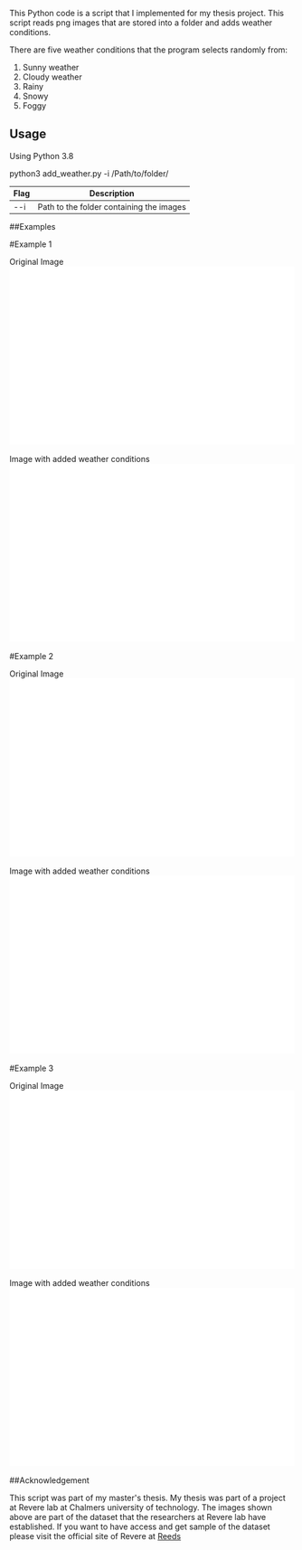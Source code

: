 This Python code is a script that I implemented for my thesis project. This script reads png images that are stored into a folder and adds weather conditions. 

There are five weather conditions that the program selects randomly from:
1) Sunny weather 
2) Cloudy weather
3) Rainy 
4) Snowy
5) Foggy 

## Usage
Using Python 3.8

python3 add_weather.py -i /Path/to/folder/

|Flag                  | Description
|----------------------|--------------------------------------------------------
| --i                  | Path to the folder containing the images 


##Examples


#Example 1

Original Image <br/>
<img src="images/original/1_original.png">

Image with added weather conditions<br/>
<img src="images/weather_diversity/1_waether.png" >


#Example 2


Original Image <br/>
<img src="images/original/2_original.png" >

Image with added weather conditions<br/>
<img src="images/weather_diversity/2_waether.png" >

#Example 3


Original Image<br/>
<img src="images/original/3_original.png" >

Image with added weather conditions<br/>
<img src="images/weather_diversity/3_waether.png" >


##Acknowledgement

This script was part of my master's thesis. My thesis was part of a project at Revere lab at Chalmers university of technology. The images shown above are part of the dataset that the researchers at Revere lab have established. If you want to have access and get sample of the dataset please visit the official site of Revere at [Reeds](https://reeds.opendata.chalmers.se/)
